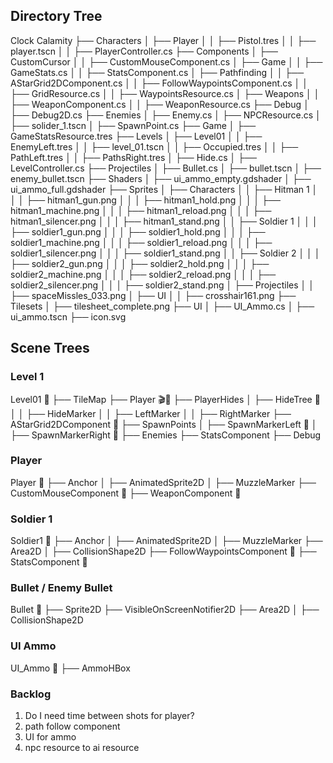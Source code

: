 ## Directory Tree
Clock Calamity
├── Characters
│   ├── Player
│   │   ├── Pistol.tres
│   │   ├── player.tscn
│   │   ├── PlayerController.cs
├── Components
│   ├── CustomCursor
│   │   ├── CustomMouseComponent.cs
│   ├── Game
│   │   ├── GameStats.cs
│   │   ├── StatsComponent.cs
│   ├── Pathfinding
│   │   ├── AStarGrid2DComponent.cs
│   │   ├── FollowWaypointsComponent.cs
│   │   ├── GridResource.cs
│   │   ├── WaypointsResource.cs
│   ├── Weapons
│   │   ├── WeaponComponent.cs
│   │   ├── WeaponResource.cs
├── Debug
│   ├── Debug2D.cs
├── Enemies
│   ├── Enemy.cs
│   ├── NPCResource.cs
│   ├── solider_1.tscn
│   ├── SpawnPoint.cs
├── Game
│   ├── GameStatsResource.tres
├── Levels
│   ├── Level01
│   │   ├── EnemyLeft.tres
│   │   ├── level_01.tscn
│   │   ├── Occupied.tres
│   │   ├── PathLeft.tres
│   │   ├── PathsRight.tres
│   ├── Hide.cs
│   ├── LevelController.cs
├── Projectiles
│   ├── Bullet.cs
│   ├── bullet.tscn
│   ├── enemy_bullet.tscn
├── Shaders
│   ├── ui_ammo_empty.gdshader
│   ├── ui_ammo_full.gdshader
├── Sprites
│   ├── Characters
│   │   ├── Hitman 1
│   │   │   ├── hitman1_gun.png
│   │   │   ├── hitman1_hold.png
│   │   │   ├── hitman1_machine.png
│   │   │   ├── hitman1_reload.png
│   │   │   ├── hitman1_silencer.png
│   │   │   ├── hitman1_stand.png
│   │   ├── Soldier 1
│   │   │   ├── soldier1_gun.png
│   │   │   ├── soldier1_hold.png
│   │   │   ├── soldier1_machine.png
│   │   │   ├── soldier1_reload.png
│   │   │   ├── soldier1_silencer.png
│   │   │   ├── soldier1_stand.png
│   │   ├── Soldier 2
│   │   │   ├── soldier2_gun.png
│   │   │   ├── soldier2_hold.png
│   │   │   ├── soldier2_machine.png
│   │   │   ├── soldier2_reload.png
│   │   │   ├── soldier2_silencer.png
│   │   │   ├── soldier2_stand.png
│   ├── Projectiles
│   │   ├── spaceMissles_033.png
│   ├── UI
│   │   ├── crosshair161.png
├── Tilesets
│   ├── tilesheet_complete.png
├── UI
│   ├── UI_Ammo.cs
│   ├── ui_ammo.tscn
├── icon.svg

## Scene Trees

### Level 1
Level01 📜
├── TileMap
├── Player 🎬📜
├── PlayerHides
│   ├── HideTree 📜
│   │   ├── HideMarker
│   │   ├── LeftMarker
│   │   ├── RightMarker
├── AStarGrid2DComponent 📜
├── SpawnPoints
│   ├── SpawnMarkerLeft 📜
│   ├── SpawnMarkerRight 📜
├── Enemies
├── StatsComponent
├── Debug

### Player
Player 📜
├── Anchor
│   ├── AnimatedSprite2D
│   ├── MuzzleMarker
├── CustomMouseComponent 📜
├── WeaponComponent 📜

### Soldier 1
Soldier1 📜
├── Anchor
│   ├── AnimatedSprite2D
│   ├── MuzzleMarker
├── Area2D
│   ├── CollisionShape2D
├── FollowWaypointsComponent 📜
├── StatsComponent 📜

### Bullet / Enemy Bullet
Bullet 📜
├── Sprite2D
├── VisibleOnScreenNotifier2D
├── Area2D
│   ├── CollisionShape2D

### UI Ammo
UI_Ammo 📜
├── AmmoHBox

### Backlog
1. Do I need time between shots for player?
2. path follow component
3. UI for ammo
4. npc resource to ai resource